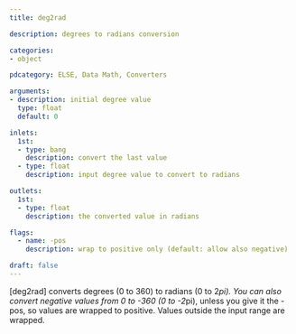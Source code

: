 ```yaml
---
title: deg2rad

description: degrees to radians conversion

categories:
- object

pdcategory: ELSE, Data Math, Converters

arguments:
- description: initial degree value
  type: float
  default: 0

inlets:
  1st:
  - type: bang
    description: convert the last value
  - type: float
    description: input degree value to convert to radians

outlets:
  1st:
  - type: float
    description: the converted value in radians

flags:
  - name: -pos
    description: wrap to positive only (default: allow also negative)

draft: false
---
```


[deg2rad] converts degrees (0 to 360) to radians (0 to 2*pi). You can also convert negative values from 0 to -360 (0 to -2*pi), unless you give it the -pos, so values are wrapped to positive. Values outside the input range are wrapped.


